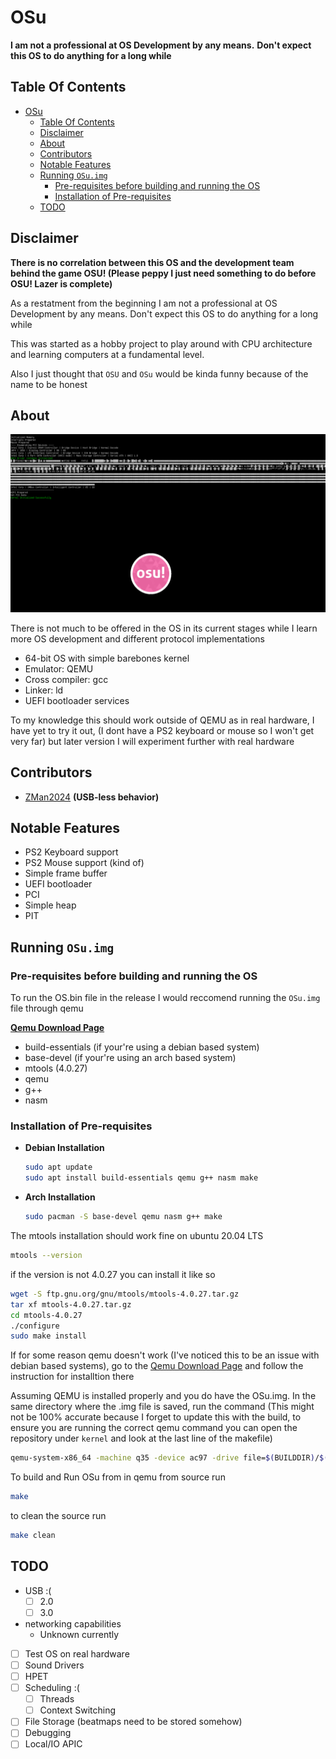 # OSu

__I am not a professional at OS Development by any means.__
__Don't expect this OS to do anything for a long while__

## Table Of Contents

- [OSu](#osu)
  - [Table Of Contents](#table-of-contents)
  - [Disclaimer](#disclaimer)
  - [About](#about)
  - [Contributors](#contributors)
  - [Notable Features](#notable-features)
  - [Running `OSu.img`](#running-osuimg)
    - [Pre-requisites before building and running the OS](#pre-requisites-before-building-and-running-the-os)
    - [Installation of Pre-requisites](#installation-of-pre-requisites)
  - [TODO](#todo)

## Disclaimer

  __There is no correlation between this OS and the development team behind the game OSU! (Please peppy I just need something to do before OSU! Lazer is complete)__

  As a restatment from the beginning I am not a professional at OS Development by any means. Don't expect this OS to do anything for a long while

  This was started as a hobby project to play around with CPU architecture and learning computers at a fundamental level.

  Also I just thought that `OSU` and `OSu` would be kinda funny because of the name to be honest

## About

![OSu Boot Image](misc/OSu-Qemu.png)

There is not much to be offered in the OS in its current stages while I learn more OS development and different protocol implementations

- 64-bit OS with simple barebones kernel
- Emulator: QEMU
- Cross compiler: gcc
- Linker: ld
- UEFI bootloader services

To my knowledge this should work outside of QEMU as in real hardware, I have yet to try it out, (I dont have a PS2 keyboard or mouse so I won't get very far) but later version I will experiment further with real hardware

## Contributors

- [ZMan2024](https://github.com/Zman2024) __(USB-less behavior)__

## Notable Features

- PS2 Keyboard support
- PS2 Mouse support (kind of)
- Simple frame buffer
- UEFI bootloader
- PCI
- Simple heap
- PIT

## Running `OSu.img`

### Pre-requisites before building and running the OS

To run the OS.bin file in the release I would reccomend running the `OSu.img` file through qemu

__[Qemu Download Page](https://www.qemu.org/download/)__

- build-essentials (if your're using a debian based system)
- base-devel (if your're using an arch based system)
- mtools (4.0.27)
- qemu
- g++
- nasm

### Installation of Pre-requisites

- __Debian Installation__

  ``` bash
  sudo apt update 
  sudo apt install build-essentials qemu g++ nasm make
  ```

- __Arch Installation__
  
  ```bash
  sudo pacman -S base-devel qemu nasm g++ make 
  ```

The mtools installation should work fine on ubuntu 20.04 LTS

```bash
mtools --version
```

if the version is not 4.0.27 you can install it like so

```bash
wget -S ftp.gnu.org/gnu/mtools/mtools-4.0.27.tar.gz
tar xf mtools-4.0.27.tar.gz
cd mtools-4.0.27
./configure
sudo make install
```

If for some reason qemu doesn't work (I've noticed this to be an issue with debian based systems), go to the [Qemu Download Page](https://www.qemu.org/download/) and follow the instruction for installtion there

Assuming QEMU is installed properly and you do have the OSu.img. In the same directory where the .img file is saved, run the command (This might not be 100% accurate because I forget to update this with the build, to ensure you are running the correct qemu command you can open the repository under `kernel` and look at the last line of the makefile)

``` bash
qemu-system-x86_64 -machine q35 -device ac97 -drive file=$(BUILDDIR)/$(OSNAME).img -m 256M -cpu qemu64 -drive if=pflash,format=raw,unit=0,file="$(OVMFDIR)/OVMF_CODE-pure-efi.fd",readonly=on -drive if=pflash,format=raw,unit=1,file="$(OVMFDIR)/OVMF_VARS-pure-efi.fd" -net none
```

To build and Run OSu from in qemu from source run

```bash
make
```

to clean the source run

```bash
make clean
```

## TODO

- USB :(
  - [ ] 2.0
  - [ ] 3.0
- networking capabilities
  - Unknown currently
- [ ] Test OS on real hardware
- [ ] Sound Drivers
- [ ] HPET
- [ ] Scheduling :(
  - [ ] Threads
  - [ ] Context Switching
- [ ] File Storage (beatmaps need to be stored somehow)
- [ ] Debugging
- [ ] Local/IO APIC
